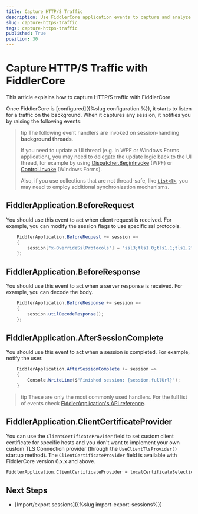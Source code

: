 ```yaml
---
title: Capture HTTP/S Traffic
description: Use FiddlerCore application events to capture and analyze HTTP and HTTPS traffic
slug: capture-https-traffic
tags: capture-https-traffic
published: True
position: 30
---
```


# Capture HTTP/S Traffic with FiddlerCore

This article explains how to capture HTTP/S traffic with FiddlerCore

Once FiddlerCore is [configured]({%slug configuration %}), it starts to listen for a traffic on the background. When it captures any session, it notifies you by raising the following events:

>tip The following event handlers are invoked on session-handling **background threads**. 
>
>If you need to update a UI thread (e.g. in WPF or Windows Forms application), you may need to delegate the update logic back to the UI thread, for example by using [Dispatcher.BeginInvoke](https://docs.microsoft.com/en-us/dotnet/api/system.windows.threading.dispatcher.begininvoke) (WPF) or [Control.Invoke](https://docs.microsoft.com/en-us/dotnet/api/system.windows.forms.control.invoke) (Windows Forms).
>
>Also, if you use collections that are not thread-safe, like [`List<T>`](https://docs.microsoft.com/en-us/dotnet/api/system.collections.generic.list-1), you may need to employ additional synchronization mechanisms.

## FiddlerApplication.BeforeRequest
You should use this event to act when client request is received. For example, you can modify the session flags to use specific ssl protocols.
```c#
    FiddlerApplication.BeforeRequest += session => 
    {
        session["x-OverrideSslProtocols"] = "ssl3;tls1.0;tls1.1;tls1.2";
    };
```

## FiddlerApplication.BeforeResponse

You should use this event to act when a server response is received. For example, you can decode the body.
```c#
    FiddlerApplication.BeforeResponse += session => 
    {
        session.utilDecodeResponse(); 
    };
```
## FiddlerApplication.AfterSessionComplete

You should use this event to act when a session is completed. For example, notify the user.
```c#
    FiddlerApplication.AfterSessionComplete += session => 
    {
        Console.WriteLine($"Finished session: {session.fullUrl}");
    }
```
>tip These are only the most commonly used handlers. For the full list of events check [FiddlerApplication's API reference](/api/fiddler.fiddlerapplication).

## FiddlerApplication.ClientCertificateProvider 

You can use the `ClientCertificateProvider` field to set custom client certificate for specific hosts and you don't want to implement your own custom TLS Connection provider (through the `UseClientTlsProvider()` startup method). The `ClientCertificateProvider` field is available with FiddlerCore version 6.x.x and above.


```sh
FiddlerApplication.ClientCertificateProvider = localCertificateSelectionCallback;
```

## Next Steps

- [Import/export sessions]({%slug import-export-sessions%})
